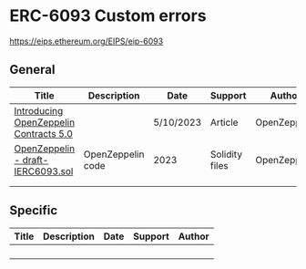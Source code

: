 # ERC-6093 Custom errors

https://eips.ethereum.org/EIPS/eip-6093

## General

| Title                                                        | Description       | Date      | Support        | Author       |
| ------------------------------------------------------------ | ----------------- | --------- | -------------- | ------------ |
| [Introducing OpenZeppelin Contracts 5.0](https://blog.openzeppelin.com/introducing-openzeppelin-contracts-5.0) |                   | 5/10/2023 | Article        | OpenZeppelin |
| [OpenZeppelin - draft-IERC6093.sol](https://github.com/OpenZeppelin/openzeppelin-contracts/blob/master/contracts/interfaces/draft-IERC6093.sol) | OpenZeppelin code | 2023      | Solidity files | OpenZeppelin |
|                                                              |                   |           |                |              |
|                                                              |                   |           |                |              |



## Specific

| Title | Description | Date | Support | Author |
| ----- | ----------- | ---- | ------- | ------ |
|       |             |      |         |        |
|       |             |      |         |        |
|       |             |      |         |        |
|       |             |      |         |        |
